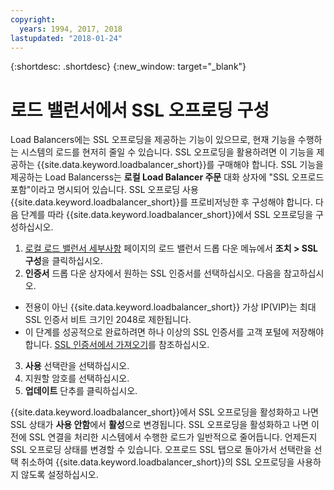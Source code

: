 ```yaml
---
copyright:
  years: 1994, 2017, 2018
lastupdated: "2018-01-24"
---
```


{:shortdesc: .shortdesc}
{:new_window: target="_blank"}

# 로드 밸런서에서 SSL 오프로딩 구성

Load Balancers에는 SSL 오프로딩을 제공하는 기능이 있으므로, 현재 기능을 수행하는 시스템의 로드를 현저히 줄일 수 있습니다. SSL 오프로딩을 활용하려면 이 기능을 제공하는 {{site.data.keyword.loadbalancer_short}}를 구매해야 합니다. SSL 기능을 제공하는 Load Balancerss는 **로컬 Load Balancer 주문** 대화 상자에 "SSL 오프로드 포함"이라고 명시되어 있습니다. SSL 오프로딩 사용 {{site.data.keyword.loadbalancer_short}}를 프로비저닝한 후 구성해야 합니다. 다음 단계를 따라 {{site.data.keyword.loadbalancer_short}}에서 SSL 오프로딩을 구성하십시오.

1. [로컬 로드 밸런서 세부사항](view-all-load-balancers.html) 페이지의 로드 밸런서 드롭 다운 메뉴에서 **조치 > SSL 구성**을 클릭하십시오.
2. **인증서** 드롭 다운 상자에서 원하는 SSL 인증서를 선택하십시오. 다음을 참고하십시오.
  - 전용이 아닌 {{site.data.keyword.loadbalancer_short}} 가상 IP(VIP)는 최대 SSL 인증서 비트 크기인 2048로 제한됩니다.
  - 이 단계를 성공적으로 완료하려면 하나 이상의 SSL 인증서를 고객 포털에 저장해야 합니다. [SSL 인증서에서 가져오기](import-ssl-cert.html)를 참조하십시오.
3. **사용** 선택란을 선택하십시오.
4. 지원할 암호를 선택하십시오.
5. **업데이트** 단추를 클릭하십시오.

{{site.data.keyword.loadbalancer_short}}에서 SSL 오프로딩을 활성화하고 나면 SSL 상태가 **사용 안함**에서 **활성**으로 변경됩니다. SSL 오프로딩을 활성화하고 나면 이전에 SSL 연결을 처리한 시스템에서 수행한 로드가 일반적으로 줄어듭니다. 언제든지 SSL 오프로딩 상태를 변경할 수 있습니다. 오프로드 SSL 탭으로 돌아가서 선택란을 선택 취소하여 {{site.data.keyword.loadbalancer_short}}의 SSL 오프로딩을 사용하지 않도록 설정하십시오.
